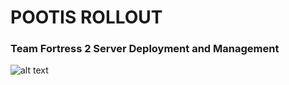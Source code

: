 # POOTIS ROLLOUT
### Team Fortress 2 Server Deployment and Management



![alt text](https://raw.githubusercontent.com/DrDoofinshmekel/Pootis-Rollout/main/Repo%20Comp/Pootis%20Rollout%20Logo%201.png)




